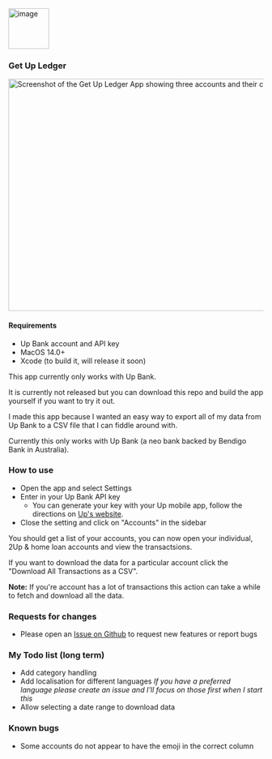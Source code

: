 <img width="80" height="80" alt="image" src="https://github.com/user-attachments/assets/cee7151c-6c47-433f-b18b-ecdf43a57981" /> 

### Get Up Ledger 
<img width="911" height="458" alt="Screenshot of the Get Up Ledger App showing three accounts and their current balances" src="https://github.com/user-attachments/assets/8f4f65f7-e9ad-4cb7-ae2b-6d92ea2cca2c" />

#### Requirements
- Up Bank account and API key
- MacOS 14.0+
- Xcode (to build it, will release it soon)

This app currently only works with Up Bank.

It is currently not released but you can download this repo and build the app yourself if you want to try it out.

I made this app because I wanted an easy way to export all of my data from Up Bank to a CSV file that I can fiddle around with.

Currently this only works with Up Bank (a neo bank backed by Bendigo Bank in Australia).

### How to use
- Open the app and select Settings
- Enter in your Up Bank API key 
  - You can generate your key with your Up mobile app, follow the directions on [Up's website](https://api.up.com.au/getting_started).
- Close the setting and click on "Accounts" in the sidebar

You should get a list of your accounts, you can now open your individual, 2Up & home loan accounts and view the transactsions. 

If you want to download the data for a particular account click the "Download All Transactions as a CSV".

**Note:** If you're account has a lot of transactions this action can take a while to fetch and download all the data. 

### Requests for changes
- Please open an [Issue on Github](https://github.com/EmmaPuls/Get-Up-Ledger/issues) to request new features or report bugs

### My Todo list (long term)
- Add category handling
- Add localisation for different languages 
  *If you have a preferred language please create an issue and I'll focus on those first when I start this*
- Allow selecting a date range to download data

### Known bugs
- Some accounts do not appear to have the emoji in the correct column
